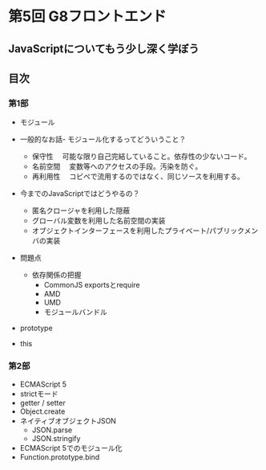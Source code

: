 ﻿# 第5回 G8フロントエンド
## JavaScriptについてもう少し深く学ぼう

## 目次
### 第1部
* モジュール
 * 一般的なお話- モジュール化するってどういうこと？
   * 保守性
   　可能な限り自己完結していること。依存性の少ないコード。
   * 名前空間
   　変数等へのアクセスの手段。汚染を防ぐ。
   * 再利用性
   　コピペで流用するのではなく、同じソースを利用する。
 * 今までのJavaScriptではどうやるの？
   * 匿名クロージャを利用した隠蔽
   * グローバル変数を利用した名前空間の実装
   * オブジェクトインターフェースを利用したプライベート/パブリックメンバの実装
 * 問題点
   * 依存関係の把握
     * CommonJS exportsとrequire
     * AMD
     * UMD
     * モジュールバンドル

* prototype

* this

### 第2部
* ECMAScript 5
 * strictモード
 * getter / setter
 * Object.create
 * ネイティブオブジェクトJSON
   * JSON.parse
   * JSON.stringify
 * ECMAScript 5でのモジュール化
 * Function.prototype.bind
